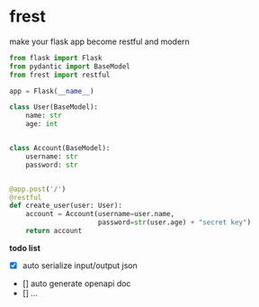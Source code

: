 # frest

make your flask app become restful and modern

```python
from flask import Flask
from pydantic import BaseModel
from frest import restful

app = Flask(__name__)

class User(BaseModel):
    name: str
    age: int


class Account(BaseModel):
    username: str
    password: str


@app.post('/')
@restful
def create_user(user: User):
    account = Account(username=user.name,
                      password=str(user.age) + "secret key")
    return account
```

**todo list**

- [x] auto serialize input/output json
- [] auto generate openapi doc
- [] ...
